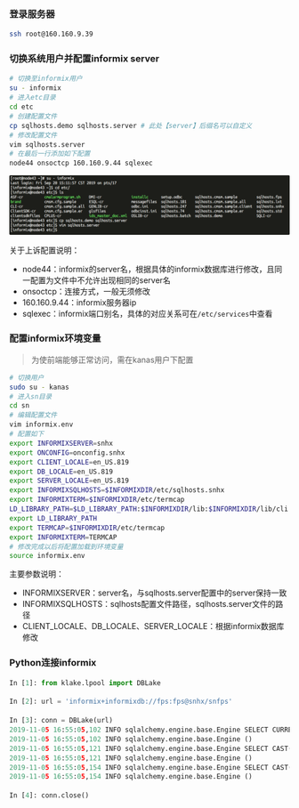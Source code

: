 ### 登录服务器
```bash
ssh root@160.160.9.39
```

### 切换系统用户并配置informix server
```bash
# 切换至informix用户
su - informix
# 进入etc目录
cd etc
# 创建配置文件
cp sqlhosts.demo sqlhosts.server # 此处【server】后缀名可以自定义
# 修改配置文件
vim sqlhosts.server
# 在最后一行添加如下配置
node44 onsoctcp 160.160.9.44 sqlexec
```
![image-20210807002928804](../img/image-20210807002928804.png)


关于上诉配置说明：
- node44：informix的server名，根据具体的informix数据库进行修改，且同一配置为文件中不允许出现相同的server名
- onsoctcp：连接方式，一般无须修改
- 160.160.9.44：informix服务器ip
- sqlexec：informix端口别名，具体的对应关系可在`/etc/services`中查看

### 配置informix环境变量
> 为使前端能够正常访问，需在kanas用户下配置
```bash
# 切换用户
sudo su - kanas
# 进入sn目录
cd sn
# 编辑配置文件
vim informix.env
# 配置如下
export INFORMIXSERVER=snhx
export ONCONFIG=onconfig.snhx
export CLIENT_LOCALE=en_US.819
export DB_LOCALE=en_US.819
export SERVER_LOCALE=en_US.819
export INFORMIXSQLHOSTS=$INFORMIXDIR/etc/sqlhosts.snhx
export INFORMIXTERM=$INFORMIXDIR/etc/termcap
LD_LIBRARY_PATH=$LD_LIBRARY_PATH:$INFORMIXDIR/lib:$INFORMIXDIR/lib/cli:$INFORMIXDIR/lib/esql:
export LD_LIBRARY_PATH
export TERMCAP=$INFORMIXDIR/etc/termcap
export INFORMIXTERM=TERMCAP
# 修改完成以后将配置加载到环境变量
source informix.env
```
主要参数说明：
- INFORMIXSERVER：server名，与sqlhosts.server配置中的server保持一致
- INFORMIXSQLHOSTS：sqlhosts配置文件路径，sqlhosts.server文件的路径
- CLIENT_LOCALE、DB_LOCALE、SERVER_LOCALE：根据informix数据库修改

### Python连接informix
```python
In [1]: from klake.lpool import DBLake

In [2]: url = 'informix+informixdb://fps:fps@snhx/snfps'

In [3]: conn = DBLake(url)
2019-11-05 16:55:05,102 INFO sqlalchemy.engine.base.Engine SELECT CURRENT_USER FROM sysmaster:"informix".sysdual
2019-11-05 16:55:05,102 INFO sqlalchemy.engine.base.Engine ()
2019-11-05 16:55:05,121 INFO sqlalchemy.engine.base.Engine SELECT CAST('test plain returns' AS VARCHAR(60)) AS anon_1 from systables where tabname = 'systables' 
2019-11-05 16:55:05,121 INFO sqlalchemy.engine.base.Engine ()
2019-11-05 16:55:05,154 INFO sqlalchemy.engine.base.Engine SELECT CAST('test unicode returns' AS VARCHAR(60)) AS anon_1 from systables where tabname = 'systables' 
2019-11-05 16:55:05,154 INFO sqlalchemy.engine.base.Engine ()

In [4]: conn.close()
```
